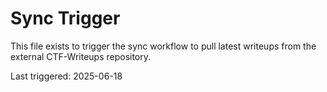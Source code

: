 # Sync Trigger

This file exists to trigger the sync workflow to pull latest writeups from the external CTF-Writeups repository.

Last triggered: 2025-06-18
